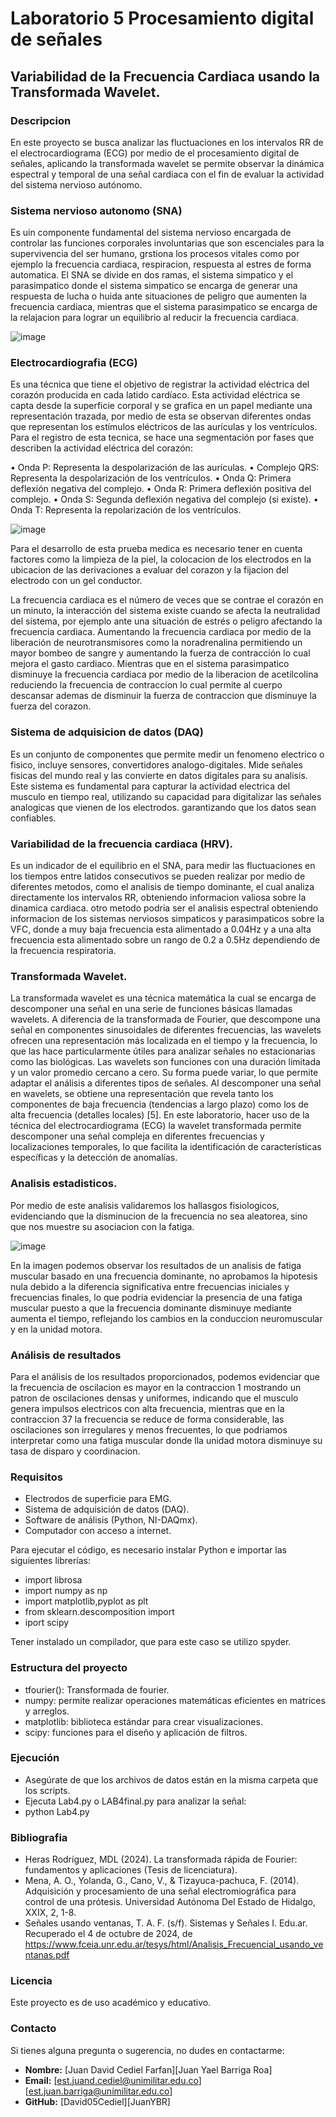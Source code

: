 # Laboratorio 5 Procesamiento digital de señales
## Variabilidad de la Frecuencia Cardiaca usando la Transformada Wavelet.
### Descripcion 
<p>
En este proyecto se busca analizar las fluctuaciones en los intervalos RR de el electrocardiograma (ECG) por medio de el procesamiento digital de señales, aplicando la transformada wavelet se permite observar la dinámica espectral y temporal de una señal cardiaca con el fin de evaluar la actividad del sistema nervioso autónomo.

</p>

### Sistema nervioso autonomo (SNA)
Es uin componente fundamental del sistema nervioso encargada de controlar las funciones corporales involuntarias que son escenciales para la supervivencia del ser humano, grstiona los procesos vitales como por ejemplo la frecuencia cardiaca, respiracion, respuesta al estres de forma automatica.
El SNA se divide en dos ramas, el sistema simpatico y el parasimpatico donde el sistema simpatico se encarga de generar una respuesta de lucha o huida ante situaciones de peligro que aumenten la frecuencia cardiaca, mientras que el sistema parasimpatico se encarga de la relajacion para lograr un equilibrio al reducir la frecuencia cardiaca. 

![image](https://github.com/user-attachments/assets/8238ede1-98e0-4284-9066-f04a4ccce4c4)

### Electrocardiografia (ECG)
Es una técnica que tiene el objetivo de registrar la actividad eléctrica del corazón producida en cada latido cardíaco. Esta actividad eléctrica se capta desde la superficie corporal y se grafica en un papel mediante una representación trazada, por medio de esta se observan diferentes ondas que representan los estímulos eléctricos de las aurículas y los ventrículos.
Para el registro de esta tecnica, se hace una segmentación por fases que describen la actividad eléctrica del corazón:

•	Onda P: Representa la despolarización de las aurículas.
•	Complejo QRS: Representa la despolarización de los ventrículos.
•	Onda Q: Primera deflexión negativa del complejo.
•	Onda R: Primera deflexión positiva del complejo.
•	Onda S: Segunda deflexión negativa del complejo (si existe).
•	Onda T: Representa la repolarización de los ventrículos.

![image](https://github.com/user-attachments/assets/8e3123bd-8bc8-4e75-b14a-fc430fc9a334)

Para el desarrollo de esta prueba medica es necesario tener en cuenta factores como la limpieza de la piel, la colocacion de los electrodos en la ubicacion de las derivaciones a evaluar del corazon y la fijacion del electrodo con un gel conductor.

La frecuencia cardiaca es el número de veces que se contrae el corazón en un minuto, la interacción del sistema existe cuando se afecta la neutralidad del sistema, por ejemplo ante una situación de estrés o peligro afectando la frecuencia cardiaca. Aumentando la frecuencia cardiaca por medio de la liberación de neurotransmisores como la noradrenalina permitiendo un mayor bombeo de sangre y aumentando la fuerza de contracción lo cual mejora el gasto cardiaco. Mientras que en el sistema parasimpatico disminuye la frecuencia cardiaca por medio de la liberacion de acetilcolina reduciendo la frecuencia de contraccion lo cual permite al cuerpo descansar ademas de disminuir la fuerza de contraccion que disminuye la fuerza del corazon.

### Sistema de adquisicion de datos (DAQ)
Es un conjunto de componentes que permite medir un fenomeno electrico o fisico, incluye sensores, convertidores analogo-digitales. Mide señales fisicas del mundo real y las convierte en datos digitales para su analisis. Este sistema es fundamental para capturar la actividad electrica del musculo en tiempo real, utilizando su capacidad para digitalizar las señales analogicas que vienen de los electrodos. garantizando que los datos sean confiables.

### Variabilidad de la frecuencia cardiaca (HRV).
Es un indicador de el equilibrio en el SNA, para medir las fluctuaciones en los tiempos entre latidos consecutivos se pueden realizar por medio de diferentes metodos, como el analisis de tiempo dominante, el cual analiza directamente los intervalos RR, obteniendo informacion valiosa sobre la dinamica cardiaca. otro metodo podria ser el analisis espectral obteniendo informacion de los sistemas nerviosos simpaticos y parasimpaticos sobre la VFC, donde a muy baja frecuencia esta alimentado a 0.04Hz y a una alta frecuencia esta alimentado sobre un rango de 0.2 a 0.5Hz dependiendo de la frecuencia respiratoria. 

### Transformada Wavelet.
La transformada wavelet es una técnica matemática la cual se encarga de descomponer una señal en una serie de funciones básicas llamadas wavelets. A diferencia de la transformada de Fourier, que descompone una señal en componentes sinusoidales de diferentes frecuencias, las wavelets ofrecen una representación más localizada en el tiempo y la frecuencia, lo que las hace particularmente útiles para analizar señales no estacionarias como las biológicas.
Las wavelets son funciones con una duración limitada y un valor promedio cercano a cero. Su forma puede variar, lo que permite adaptar el análisis a diferentes tipos de señales. Al descomponer una señal en wavelets, se obtiene una representación que revela tanto los componentes de baja frecuencia (tendencias a largo plazo) como los de alta frecuencia (detalles locales) [5].
En este laboratorio, hacer uso de la técnica del electrocardiograma (ECG) la wavelet transformada permite descomponer una señal compleja en diferentes frecuencias y localizaciones temporales, lo que facilita la identificación de características específicas y la detección de anomalías.

    



### Analisis estadisticos.
<p>
 Por medio de este analisis validaremos los hallasgos fisiologicos, evidenciando que la disminucion de la frecuencia no sea aleatorea, sino que nos muestre su asociacion con la fatiga.
 
![image](https://github.com/user-attachments/assets/6e47d9f0-39ad-4e1a-994f-d8f2018011a9)

En la imagen podemos observar los resultados de un analisis de fatiga muscular basado en una frecuencia dominante, no aprobamos la hipotesis nula debido a la diferencia significativa entre frecuencias iniciales y frecuencias finales, lo que podria evidenciar la presencia de una fatiga muscular puesto a que la frecuencia dominante disminuye mediante aumenta el tiempo, reflejando los cambios en la conduccion neuromuscular y en la unidad motora.

</p>

### Análisis de resultados
<p>
Para el análisis de los resultados proporcionados, podemos evidenciar que la frecuencia de oscilacion es mayor en la contraccion 1 mostrando un patron de oscilaciones densas y uniformes, indicando que el musculo genera impulsos electricos con alta frecuencia, mientras que en la contraccion 37 la frecuencia se reduce de forma considerable, las oscilaciones son irregulares y menos frecuentes, lo que podriamos interpretar como una fatiga muscular donde lla unidad motora disminuye su tasa de disparo y coordinacion.
</p>

### Requisitos
<p>

  - Electrodos de superficie para EMG.
  - Sistema de adquisición de datos (DAQ).
  - Software de análisis (Python, NI-DAQmx).
  - Computador con acceso a internet.
    
Para ejecutar el código, es necesario instalar Python e importar las siguientes librerías:

- import librosa
- import numpy as np
- import matplotlib,pyplot as plt
- from sklearn.descomposition import
- iport scipy
  
Tener instalado un compilador, que para este caso se utilizo spyder.  
</p>

### Estructura del proyecto

- tfourier(): Transformada de fourier.
- numpy: permite realizar operaciones matemáticas eficientes en matrices y arreglos.
- matplotlib: biblioteca estándar para crear visualizaciones.
- scipy: funciones para el diseño y aplicación de filtros.


### Ejecución

- Asegúrate de que los archivos de datos están en la misma carpeta que los scripts.
-	Ejecuta Lab4.py o LAB4final.py para analizar la señal:
- python Lab4.py
  


### Bibliografia

- Heras Rodríguez, MDL (2024). La transformada rápida de Fourier: fundamentos y aplicaciones (Tesis de licenciatura).
- Mena, A. O., Yolanda, G., Cano, V., & Tizayuca-pachuca, F. (2014). Adquisición y procesamiento de una señal electromiográfica para control de una prótesis. Universidad Autónoma Del Estado de Hidalgo, XXIX, 2, 1-8.
- Señales usando ventanas, T. A. F. (s/f). Sistemas y Señales I. Edu.ar. Recuperado el 4 de octubre de 2024, de https://www.fceia.unr.edu.ar/tesys/html/Analisis_Frecuencial_usando_ventanas.pdf


### Licencia

Este proyecto es de uso académico y educativo.

### Contacto
<p>
Si tienes alguna pregunta o sugerencia, no dudes en contactarme:
</p>

- **Nombre:** [Juan David Cediel Farfan][Juan Yael Barriga Roa]
- **Email:** [est.juand.cediel@unimilitar.edu.co][est.juan.barriga@unimilitar.edu.co]
- **GitHub:** [David05Cediel][JuanYBR]

